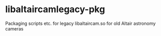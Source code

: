 # libaltaircamlegacy-pkg
Packaging scripts etc. for legacy libaltaircam.so for old Altair astronomy cameras
